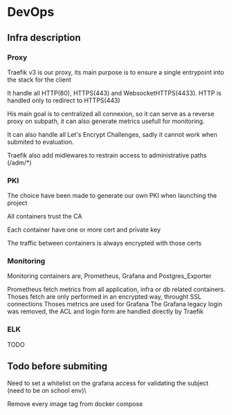 # DevOps

## Infra description

### Proxy

Traefik v3 is our proxy, its main purpose is to ensure a single entrypoint into the stack for the client

It handle all HTTP(80), HTTPS(443) and WebsocketHTTPS(4433). HTTP is handled only to redirect to HTTPS(443)

His main goal is to centralized all connexion, so it can serve as a reverse proxy on subpath, it can also generate metrics usefull for monitoring.

It can also handle all Let's Encrypt Challenges, sadly it cannot work when submited to evaluation.

Traefik also add midlewares to restrain access to administrative paths (/adm/*)

### PKI

The choice have been made to generate our own PKI when launching the project

All containers trust the CA

Each container have one or more cert and private key

The traffic between containers is always encrypted with those certs

### Monitoring

Monitoring containers are, Prometheus, Grafana and Postgres_Exporter

Prometheus fetch metrics from all application, infra or db related containers.
Thoses fetch are only performed in an encrypted way, throught SSL connections
Thoses metrics are used for Grafana
The Grafana legacy login was removed, the ACL and login form are handled directly by Traefik

### ELK

TODO

## Todo before submiting

Need to set a whitelist on the grafana access for validating the subject (need to be on school env)\

Remove every image tag from docker compose